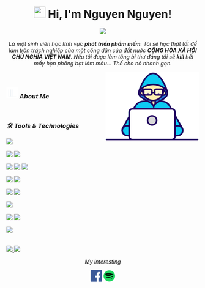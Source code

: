 <h1 align="center"><img src="https://media.giphy.com/media/hvRJCLFzcasrR4ia7z/giphy.gif" width="30" height="30"> Hi, I'm <a>Nguyen Nguyen!</a></h1>
  
<p align="center">
  <img src="https://readme-typing-svg.herokuapp.com?color=%2336BCF7&center=true&vCenter=true&lines=Software+Developer+Student;Nice+to+meet+you...!"/>
</p>
  
<p align="center">
  <em>
    Là một sinh viên học lĩnh vực <b>phát triển phẩm mềm</b>. Tôi sẽ học thật tốt để làm tròn trách nghiệp của một công dân của đất nước <b>CỘNG HÒA XÃ HỘI CHỦ NGHĨA VIỆT NAM</b>. Nếu tôi được làm tổng bí thư đảng tôi sẽ <b>kill</b> hết mấy bọn phông bạt làm màu... Thế cho nó nhanh gọn.
  </em> 
</p>
  
<img align="right" width=245px height=180px alt="side_sticker" src="./images/Developer.gif" />

<br />

### <img src="./images/stats.gif" width="30" height="30"> ***About Me***

<br/>

### ***🛠 Tools & Technologies***

<a href="https://docs.oracle.com/en/java/javase/21/"><img src="https://camo.githubusercontent.com/759e716061f189ccd9618fbbd96181f65070e9f5b80f7d91d56f0a1c88cff738/68747470733a2f2f696d672e736869656c64732e696f2f62616467652f6a646b2d76657273696f6e32312d626c7565"> 
<br>
</a>
<!-- spring core -->
<a href="https://spring.io/projects/spring-boot"><img src="https://img.shields.io/badge/springboot-3.2.0-green"></a> <a href="https://docs.spring.io/spring-framework/reference/"><img src="https://img.shields.io/badge/springcore-6.1.1-green"></a> 
<br>
<!-- spring data -->
<a href="https://spring.io/projects/spring-data-envers"><img src="https://img.shields.io/badge/spring%20data%20envers-2.7.18-yellow"></a> <a href="https://spring.io/projects/spring-data-r2dbc"><img src="https://img.shields.io/badge/spring%20data%20r2dbc-3.2.0-green"></a> <a href="https://spring.io/projects/spring-data-cassandra"><img src="https://img.shields.io/badge/spring%20apache%20cassandra-4.2.0-green"></a>
<br>
<!-- web spring -->
<a href="https://docs.spring.io/spring-framework/reference/web/webmvc.html"><img src="https://img.shields.io/badge/spring%20mvc-6.1.1-green"></a> <a href="https://docs.spring.io/spring-framework/reference/web/webflux.html"><img src="https://img.shields.io/badge/spring%20web%20flux-6.1.1-blue"></a>
<br>
<!-- spring security -->
<a href="https://spring.io/projects/spring-security"><img src="https://img.shields.io/badge/spring%20security-2.1.2-whitegreen"></a> <a href="https://spring.io/projects/spring-authorization-server"><img src="https://img.shields.io/badge/spring%20oauth2-4.2.0-whitegreen"></a>
<br>
<!-- spring integration -->
<a href="https://spring.io/projects/spring-integration"><img src="https://img.shields.io/badge/spring%20integration-6.2.0-whitegreen"></a>
<br>
<!-- spring rest -->
<a href="https://spring.io/projects/spring-data-rest"><img src="https://img.shields.io/badge/spring%20data%20rest-4.2.0-green"></a> <a href="https://spring.io/projects/spring-hateoas"><img src="https://img.shields.io/badge/spring%20integration-6.2.0-whitegreen"></a>
<br>
<!-- spring message -->
<a href="https://spring.io/projects/spring-kafka"><img src="https://img.shields.io/badge/spring%20apache%20kafka-3.1.0-orange"></a>

<br>
<!-- csdl -->
<a href="https://dev.mysql.com/doc/relnotes/mysql/8.1/en/">
	<img src="https://camo.githubusercontent.com/ee631a91ed48499c005e7c7417ba734a0646c1de111dac039ab5fbeb4fe8698e/68747470733a2f2f696d672e736869656c64732e696f2f62616467652f6d7973716c2d382e312e302d626c7565">
</a>
<!-- social media -->
<img src="https://img.shields.io/badge/stackoverflow-orange">

<br/>
<p align="center">
<i>My interesting</i>
 <p align="center">
    	<code><a href="https://www.facebook.com/nguyennt004/"><img width="30px" src="./images/facebook.png" title="Facebook"/></a></code>
	<code><a href="https://open.spotify.com/user/31hgtoauy525ni5ipln64ilrhifq"><img width="30px" src="./images/Spotify_icon.svg" title="Spotify"/></a></code>
  </p>   
</p>

